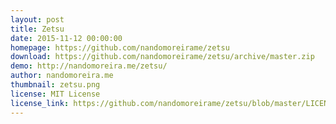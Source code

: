 ```yaml
---
layout: post
title: Zetsu
date: 2015-11-12 00:00:00
homepage: https://github.com/nandomoreirame/zetsu
download: https://github.com/nandomoreirame/zetsu/archive/master.zip
demo: http://nandomoreira.me/zetsu/
author: nandomoreira.me
thumbnail: zetsu.png
license: MIT License
license_link: https://github.com/nandomoreirame/zetsu/blob/master/LICENSE
---
```

